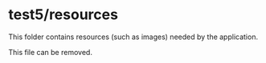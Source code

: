 # test5/resources

This folder contains resources (such as images) needed by the application. 

This file can be removed.
